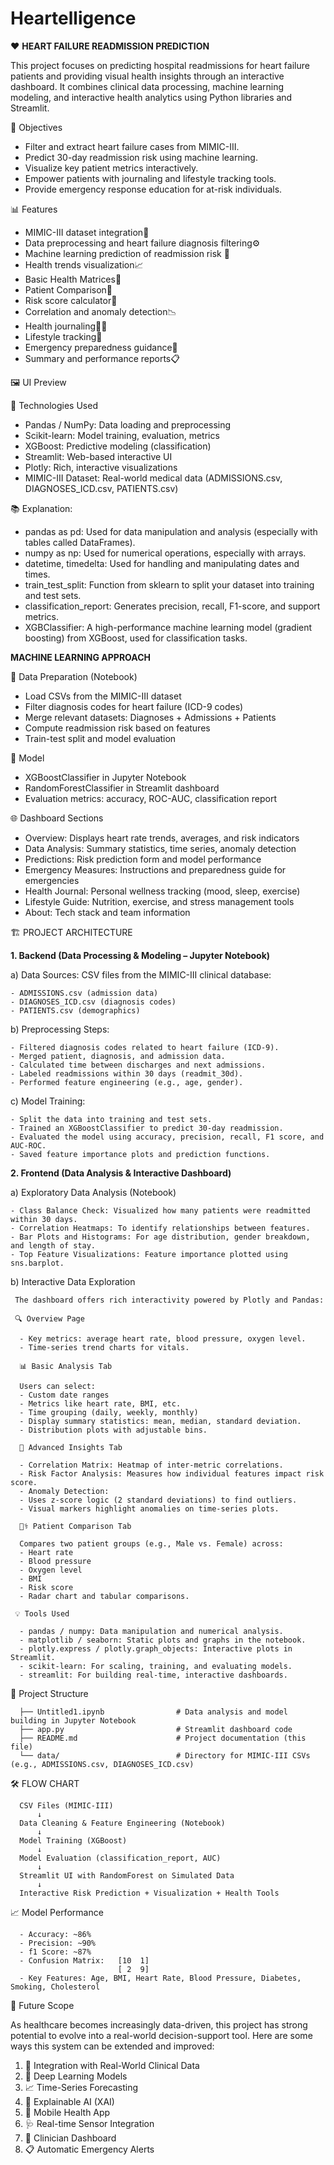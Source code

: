 # Heartelligence
❤️ **HEART FAILURE READMISSION PREDICTION** 


This project focuses on predicting hospital readmissions for heart failure patients and providing visual health insights through an interactive dashboard. It combines clinical data processing, machine learning modeling, and interactive health analytics using Python libraries and Streamlit.


🎯 Objectives
- Filter and extract heart failure cases from MIMIC-III.
- Predict 30-day readmission risk using machine learning.
- Visualize key patient metrics interactively.
- Empower patients with journaling and lifestyle tracking tools.
- Provide emergency response education for at-risk individuals.


📊 Features


- MIMIC-III dataset integration📁 
- Data preprocessing and heart failure diagnosis filtering⚙️ 
- Machine learning prediction of readmission risk 🤖 
- Health trends visualization📈
- Basic Health Matrices🔬
- Patient Comparison🥼
- Risk score calculator🧠 
- Correlation and anomaly detection📉 
- Health journaling👨‍⚕️
- Lifestyle tracking🧾 
- Emergency preparedness guidance🚨 
- Summary and performance reports📋 

🖼️ UI Preview



🧪 Technologies Used

- Pandas / NumPy:	Data loading and preprocessing
- Scikit-learn:	Model training, evaluation, metrics
- XGBoost:	Predictive modeling (classification)
- Streamlit:	Web-based interactive UI
- Plotly:	Rich, interactive visualizations
- MIMIC-III Dataset:	Real-world medical data (ADMISSIONS.csv, DIAGNOSES_ICD.csv, PATIENTS.csv)


📚 Explanation:

- pandas as pd: Used for data manipulation and analysis (especially with tables called DataFrames).
- numpy as np: Used for numerical operations, especially with arrays.
- datetime, timedelta: Used for handling and manipulating dates and times.
- train_test_split: Function from sklearn to split your dataset into training and test sets.
- classification_report: Generates precision, recall, F1-score, and support metrics.
- XGBClassifier: A high-performance machine learning model (gradient boosting) from XGBoost, used for classification tasks.

**MACHINE LEARNING APPROACH** 


📁 Data Preparation (Notebook)

- Load CSVs from the MIMIC-III dataset
- Filter diagnosis codes for heart failure (ICD-9 codes)
- Merge relevant datasets: Diagnoses + Admissions + Patients
- Compute readmission risk based on features
- Train-test split and model evaluation

🤖 Model

- XGBoostClassifier in Jupyter Notebook
- RandomForestClassifier in Streamlit dashboard
- Evaluation metrics: accuracy, ROC-AUC, classification report

🌐 Dashboard Sections

- Overview:	Displays heart rate trends, averages, and risk indicators
- Data Analysis:	Summary statistics, time series, anomaly detection
- Predictions:	Risk prediction form and model performance
- Emergency Measures:	Instructions and preparedness guide for emergencies
- Health Journal:	Personal wellness tracking (mood, sleep, exercise)
- Lifestyle Guide:	Nutrition, exercise, and stress management tools
- About:	Tech stack and team information


🏗️ PROJECT ARCHITECTURE

**1. Backend (Data Processing & Modeling – Jupyter Notebook)**
   
  a) Data Sources: CSV files from the MIMIC-III clinical database:
  
    - ADMISSIONS.csv (admission data)
    - DIAGNOSES_ICD.csv (diagnosis codes)
    - PATIENTS.csv (demographics)

  b) Preprocessing Steps:
  
    - Filtered diagnosis codes related to heart failure (ICD-9).
    - Merged patient, diagnosis, and admission data.
    - Calculated time between discharges and next admissions.
    - Labeled readmissions within 30 days (readmit_30d).
    - Performed feature engineering (e.g., age, gender).

  c) Model Training:
  
    - Split the data into training and test sets.
    - Trained an XGBoostClassifier to predict 30-day readmission.
    - Evaluated the model using accuracy, precision, recall, F1 score, and AUC-ROC.
    - Saved feature importance plots and prediction functions.

**2. Frontend (Data Analysis & Interactive Dashboard)**
   
  a) Exploratory Data Analysis (Notebook)
  
    - Class Balance Check: Visualized how many patients were readmitted within 30 days.
    - Correlation Heatmaps: To identify relationships between features.    
    - Bar Plots and Histograms: For age distribution, gender breakdown, and length of stay.
    - Top Feature Visualizations: Feature importance plotted using sns.barplot.

   b) Interactive Data Exploration
   
     The dashboard offers rich interactivity powered by Plotly and Pandas:

     🔍 Overview Page
     
      - Key metrics: average heart rate, blood pressure, oxygen level.
      - Time-series trend charts for vitals.

      📊 Basic Analysis Tab
      
      Users can select:
      - Custom date ranges
      - Metrics like heart rate, BMI, etc.
      - Time grouping (daily, weekly, monthly)
      - Display summary statistics: mean, median, standard deviation.
      - Distribution plots with adjustable bins.

      🧠 Advanced Insights Tab
      
      - Correlation Matrix: Heatmap of inter-metric correlations.
      - Risk Factor Analysis: Measures how individual features impact risk score.
      - Anomaly Detection:
      - Uses z-score logic (2 standard deviations) to find outliers.
      - Visual markers highlight anomalies on time-series plots.

      🧑‍⚕️ Patient Comparison Tab
      
      Compares two patient groups (e.g., Male vs. Female) across:
      - Heart rate
      - Blood pressure
      - Oxygen level
      - BMI
      - Risk score
      - Radar chart and tabular comparisons.

     💡 Tools Used
     
      - pandas / numpy: Data manipulation and numerical analysis.
      - matplotlib / seaborn: Static plots and graphs in the notebook.
      - plotly.express / plotly.graph_objects: Interactive plots in Streamlit.
      - scikit-learn: For scaling, training, and evaluating models.
      - streamlit: For building real-time, interactive dashboards.

📂 Project Structure
      
      ├── Untitled1.ipynb                # Data analysis and model building in Jupyter Notebook
      ├── app.py                         # Streamlit dashboard code
      ├── README.md                      # Project documentation (this file)
      └── data/                          # Directory for MIMIC-III CSVs (e.g., ADMISSIONS.csv, DIAGNOSES_ICD.csv)


🛠️ FLOW CHART
      
      CSV Files (MIMIC-III) 
          ↓
      Data Cleaning & Feature Engineering (Notebook)
          ↓
      Model Training (XGBoost)
          ↓
      Model Evaluation (classification_report, AUC)
          ↓
      Streamlit UI with RandomForest on Simulated Data
          ↓
      Interactive Risk Prediction + Visualization + Health Tools


📈 Model Performance

      - Accuracy: ~86%
      - Precision: ~90%
      - f1 Score: ~87%
      - Confusion Matrix:   [10  1]
                            [ 2  9]
      - Key Features: Age, BMI, Heart Rate, Blood Pressure, Diabetes, Smoking, Cholesterol


🚀 Future Scope

As healthcare becomes increasingly data-driven, this project has strong potential to evolve into a real-world decision-support tool. Here are some ways this system can be extended and improved:

1. 🔬 Integration with Real-World Clinical Data
2. 🧠 Deep Learning Models
3. 📈 Time-Series Forecasting
4. 🧪 Explainable AI (XAI)
5. 📱 Mobile Health App
6. 🩺 Real-time Sensor Integration
7. 🏥 Clinician Dashboard
8. 📋 Automatic Emergency Alerts

